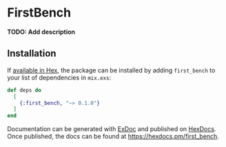 # FirstBench

**TODO: Add description**

## Installation

If [available in Hex](https://hex.pm/docs/publish), the package can be installed
by adding `first_bench` to your list of dependencies in `mix.exs`:

```elixir
def deps do
  [
    {:first_bench, "~> 0.1.0"}
  ]
end
```

Documentation can be generated with [ExDoc](https://github.com/elixir-lang/ex_doc)
and published on [HexDocs](https://hexdocs.pm). Once published, the docs can
be found at <https://hexdocs.pm/first_bench>.

